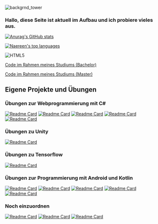![backgrnd_tower](https://user-images.githubusercontent.com/32162305/178708403-5d86571a-e41c-4d8c-9ae2-b53d684c8125.jpg)

### Hallo, diese Seite ist aktuell im Aufbau und ich probiere vieles aus.

[![Anurag's GitHub stats](https://github-readme-stats.vercel.app/api?username=ChristianKitte)](https://github.com/anuraghazra/github-readme-stats)

[![Naereen's top languages](https://github-readme-stats.vercel.app/api/top-langs/?username=ChristianKitte&theme=blue-green)](https://github.com/ChristianKitte/github-readme-stats)

![HTML5](https://img.shields.io/badge/-HTML5-000000?style=flat&logo=html5&logoColor=ffffff&labelColor=E34F26)

[Code im Rahmen meines Studiums (Bachelor)](https://github.com/ChristianKitte/ChristianKitte/blob/main/Bachelor-Modules.md)

[Code im Rahmen meines Studiums (Master)](https://github.com/ChristianKitte/ChristianKitte/blob/main/Master-Modules.md)

## Eigene Projekte und Übungen

### Übungen zur Webprogrammierung mit C#
[![Readme Card](https://github-readme-stats.vercel.app/api/pin/?username=ChristianKitte&repo=HelloGraphQL)](https://github.com/ChristianKitte/HelloGraphQL)
[![Readme Card](https://github-readme-stats.vercel.app/api/pin/?username=ChristianKitte&repo=RestClient)](https://github.com/ChristianKitte/RestClient)
[![Readme Card](https://github-readme-stats.vercel.app/api/pin/?username=ChristianKitte&repo=DockerWebAPI)](https://github.com/ChristianKitte/DockerWebAPI)
[![Readme Card](https://github-readme-stats.vercel.app/api/pin/?username=ChristianKitte&repo=ConfigurationSample)](https://github.com/ChristianKitte/ConfigurationSample)
[![Readme Card](https://github-readme-stats.vercel.app/api/pin/?username=ChristianKitte&repo=AutofacTest)](https://github.com/ChristianKitte/AutofacTest)

### Übungen zu Unity
[![Readme Card](https://github-readme-stats.vercel.app/api/pin/?username=ChristianKitte&repo=Unity-VerwendungVonModellen)](https://github.com/ChristianKitte/Unity-VerwendungVonModellen)

### Übungen zu Tensorflow
[![Readme Card](https://github-readme-stats.vercel.app/api/pin/?username=ChristianKitte&repo=WorkingTFSample)](https://github.com/ChristianKitte/WorkingTFSample)

### Übungen zur Programmierung mit Android und Kotlin
[![Readme Card](https://github-readme-stats.vercel.app/api/pin/?username=ChristianKitte&repo=AndroidViewPager2)](https://github.com/ChristianKitte/AndroidViewPager2)
[![Readme Card](https://github-readme-stats.vercel.app/api/pin/?username=ChristianKitte&repo=HelloAndroidViewBinding)](https://github.com/ChristianKitte/HelloAndroidViewBinding)
[![Readme Card](https://github-readme-stats.vercel.app/api/pin/?username=ChristianKitte&repo=HelloAndroidROOM)](https://github.com/ChristianKitte/HelloAndroidROOM)
[![Readme Card](https://github-readme-stats.vercel.app/api/pin/?username=ChristianKitte&repo=HelloAndroidSafeArgs)](https://github.com/ChristianKitte/HelloAndroidSafeArgs)
[![Readme Card](https://github-readme-stats.vercel.app/api/pin/?username=ChristianKitte&repo=HelloAndroidNavigation)](https://github.com/ChristianKitte/HelloAndroidNavigation)

### Noch einzuordnen
[![Readme Card](https://github-readme-stats.vercel.app/api/pin/?username=ChristianKitte&repo=Linkliste)](https://github.com/ChristianKitte/Linkliste)
[![Readme Card](https://github-readme-stats.vercel.app/api/pin/?username=ChristianKitte&repo=SEGrabber)](https://github.com/ChristianKitte/SEGrabber)
[![Readme Card](https://github-readme-stats.vercel.app/api/pin/?username=ChristianKitte&repo=HelloFSharp)](https://github.com/ChristianKitte/HelloFSharp)




